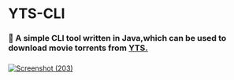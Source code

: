 # YTS-CLI




### 🍿 A simple CLI tool written in Java,which can be used to download movie torrents from <a href="https://yts.mx"> YTS.

###






![Screenshot (203)](https://github.com/DamianRavinduPeiris/YTS-CLI/assets/115478137/6b1b9888-62a4-4f92-8241-1b89d132e291)
